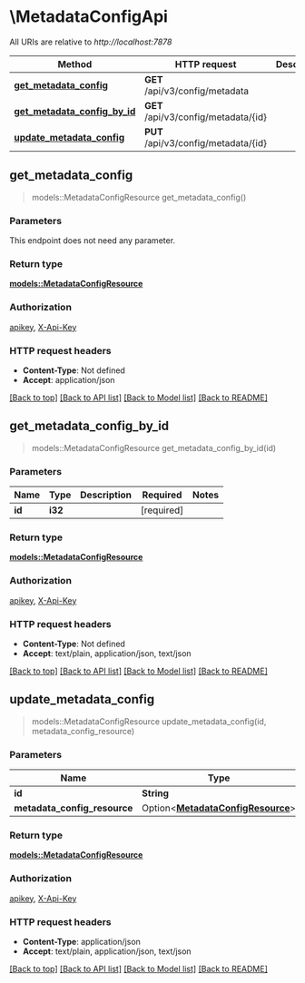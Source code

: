 # \MetadataConfigApi

All URIs are relative to *http://localhost:7878*

Method | HTTP request | Description
------------- | ------------- | -------------
[**get_metadata_config**](MetadataConfigApi.md#get_metadata_config) | **GET** /api/v3/config/metadata | 
[**get_metadata_config_by_id**](MetadataConfigApi.md#get_metadata_config_by_id) | **GET** /api/v3/config/metadata/{id} | 
[**update_metadata_config**](MetadataConfigApi.md#update_metadata_config) | **PUT** /api/v3/config/metadata/{id} | 



## get_metadata_config

> models::MetadataConfigResource get_metadata_config()


### Parameters

This endpoint does not need any parameter.

### Return type

[**models::MetadataConfigResource**](MetadataConfigResource.md)

### Authorization

[apikey](../README.md#apikey), [X-Api-Key](../README.md#X-Api-Key)

### HTTP request headers

- **Content-Type**: Not defined
- **Accept**: application/json

[[Back to top]](#) [[Back to API list]](../README.md#documentation-for-api-endpoints) [[Back to Model list]](../README.md#documentation-for-models) [[Back to README]](../README.md)


## get_metadata_config_by_id

> models::MetadataConfigResource get_metadata_config_by_id(id)


### Parameters


Name | Type | Description  | Required | Notes
------------- | ------------- | ------------- | ------------- | -------------
**id** | **i32** |  | [required] |

### Return type

[**models::MetadataConfigResource**](MetadataConfigResource.md)

### Authorization

[apikey](../README.md#apikey), [X-Api-Key](../README.md#X-Api-Key)

### HTTP request headers

- **Content-Type**: Not defined
- **Accept**: text/plain, application/json, text/json

[[Back to top]](#) [[Back to API list]](../README.md#documentation-for-api-endpoints) [[Back to Model list]](../README.md#documentation-for-models) [[Back to README]](../README.md)


## update_metadata_config

> models::MetadataConfigResource update_metadata_config(id, metadata_config_resource)


### Parameters


Name | Type | Description  | Required | Notes
------------- | ------------- | ------------- | ------------- | -------------
**id** | **String** |  | [required] |
**metadata_config_resource** | Option<[**MetadataConfigResource**](MetadataConfigResource.md)> |  |  |

### Return type

[**models::MetadataConfigResource**](MetadataConfigResource.md)

### Authorization

[apikey](../README.md#apikey), [X-Api-Key](../README.md#X-Api-Key)

### HTTP request headers

- **Content-Type**: application/json
- **Accept**: text/plain, application/json, text/json

[[Back to top]](#) [[Back to API list]](../README.md#documentation-for-api-endpoints) [[Back to Model list]](../README.md#documentation-for-models) [[Back to README]](../README.md)

